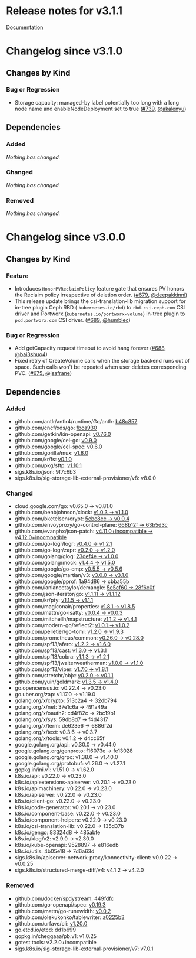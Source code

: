 # Release notes for v3.1.1

[Documentation](https://kubernetes-csi.github.io)

# Changelog since v3.1.0

## Changes by Kind

### Bug or Regression
 - Storage capacity: managed-by label potentially too long with a long node name and enableNodeDeployment set to true ([#739](https://github.com/kubernetes-csi/external-provisioner/pull/739), [@akalenyu](https://github.com/akalenyu))

## Dependencies

### Added
_Nothing has changed._

### Changed
_Nothing has changed._

### Removed
_Nothing has changed._

# Changelog since v3.0.0

## Changes by Kind

### Feature
 - Introduces `HonorPVReclaimPolicy` feature gate that ensures PV honors the Reclaim policy irrespective of deletion order. ([#679](https://github.com/kubernetes-csi/external-provisioner/pull/679), [@deepakkinni](https://github.com/deepakkinni))
 - This release update brings the csi-translation-lib migration support for  in-tree plugin Ceph RBD ( `kubernetes.io/rbd`) to `rbd.csi.ceph.com` CSI driver and Portworx (`kubernetes.io/portworx-volume`)  in-tree plugin to `pxd.portworx.com` CSI driver. ([#689](https://github.com/kubernetes-csi/external-provisioner/pull/689), [@humblec](https://github.com/humblec))

### Bug or Regression
 - Add getCapacity request timeout to avoid hang forever ([#688](https://github.com/kubernetes-csi/external-provisioner/pull/688), [@bai3shuo4](https://github.com/bai3shuo4))
 - Fixed retry of CreateVolume calls when the storage backend runs out of space. Such calls won't be repeated when user deletes corresponding PVC. ([#675](https://github.com/kubernetes-csi/external-provisioner/pull/675), [@jsafrane](https://github.com/jsafrane))

## Dependencies

### Added
- github.com/antlr/antlr4/runtime/Go/antlr: [b48c857](https://github.com/antlr/antlr4/runtime/Go/antlr/tree/b48c857)
- github.com/cncf/xds/go: [fbca930](https://github.com/cncf/xds/go/tree/fbca930)
- github.com/getkin/kin-openapi: [v0.76.0](https://github.com/getkin/kin-openapi/tree/v0.76.0)
- github.com/google/cel-go: [v0.9.0](https://github.com/google/cel-go/tree/v0.9.0)
- github.com/google/cel-spec: [v0.6.0](https://github.com/google/cel-spec/tree/v0.6.0)
- github.com/gorilla/mux: [v1.8.0](https://github.com/gorilla/mux/tree/v1.8.0)
- github.com/kr/fs: [v0.1.0](https://github.com/kr/fs/tree/v0.1.0)
- github.com/pkg/sftp: [v1.10.1](https://github.com/pkg/sftp/tree/v1.10.1)
- sigs.k8s.io/json: 9f7c6b3
- sigs.k8s.io/sig-storage-lib-external-provisioner/v8: v8.0.0

### Changed
- cloud.google.com/go: v0.65.0 → v0.81.0
- github.com/benbjohnson/clock: [v1.0.3 → v1.1.0](https://github.com/benbjohnson/clock/compare/v1.0.3...v1.1.0)
- github.com/bketelsen/crypt: [5cbc8cc → v0.0.4](https://github.com/bketelsen/crypt/compare/5cbc8cc...v0.0.4)
- github.com/envoyproxy/go-control-plane: [668b12f → 63b5d3c](https://github.com/envoyproxy/go-control-plane/compare/668b12f...63b5d3c)
- github.com/evanphx/json-patch: [v4.11.0+incompatible → v4.12.0+incompatible](https://github.com/evanphx/json-patch/compare/v4.11.0...v4.12.0)
- github.com/go-logr/logr: [v0.4.0 → v1.2.1](https://github.com/go-logr/logr/compare/v0.4.0...v1.2.1)
- github.com/go-logr/zapr: [v0.2.0 → v1.2.0](https://github.com/go-logr/zapr/compare/v0.2.0...v1.2.0)
- github.com/golang/glog: [23def4e → v1.0.0](https://github.com/golang/glog/compare/23def4e...v1.0.0)
- github.com/golang/mock: [v1.4.4 → v1.5.0](https://github.com/golang/mock/compare/v1.4.4...v1.5.0)
- github.com/google/go-cmp: [v0.5.5 → v0.5.6](https://github.com/google/go-cmp/compare/v0.5.5...v0.5.6)
- github.com/google/martian/v3: [v3.0.0 → v3.1.0](https://github.com/google/martian/v3/compare/v3.0.0...v3.1.0)
- github.com/google/pprof: [1a94d86 → cbba55b](https://github.com/google/pprof/compare/1a94d86...cbba55b)
- github.com/ianlancetaylor/demangle: [5e5cf60 → 28f6c0f](https://github.com/ianlancetaylor/demangle/compare/5e5cf60...28f6c0f)
- github.com/json-iterator/go: [v1.1.11 → v1.1.12](https://github.com/json-iterator/go/compare/v1.1.11...v1.1.12)
- github.com/kr/pty: [v1.1.5 → v1.1.1](https://github.com/kr/pty/compare/v1.1.5...v1.1.1)
- github.com/magiconair/properties: [v1.8.1 → v1.8.5](https://github.com/magiconair/properties/compare/v1.8.1...v1.8.5)
- github.com/mattn/go-isatty: [v0.0.4 → v0.0.3](https://github.com/mattn/go-isatty/compare/v0.0.4...v0.0.3)
- github.com/mitchellh/mapstructure: [v1.1.2 → v1.4.1](https://github.com/mitchellh/mapstructure/compare/v1.1.2...v1.4.1)
- github.com/modern-go/reflect2: [v1.0.1 → v1.0.2](https://github.com/modern-go/reflect2/compare/v1.0.1...v1.0.2)
- github.com/pelletier/go-toml: [v1.2.0 → v1.9.3](https://github.com/pelletier/go-toml/compare/v1.2.0...v1.9.3)
- github.com/prometheus/common: [v0.26.0 → v0.28.0](https://github.com/prometheus/common/compare/v0.26.0...v0.28.0)
- github.com/spf13/afero: [v1.2.2 → v1.6.0](https://github.com/spf13/afero/compare/v1.2.2...v1.6.0)
- github.com/spf13/cast: [v1.3.0 → v1.3.1](https://github.com/spf13/cast/compare/v1.3.0...v1.3.1)
- github.com/spf13/cobra: [v1.1.3 → v1.2.1](https://github.com/spf13/cobra/compare/v1.1.3...v1.2.1)
- github.com/spf13/jwalterweatherman: [v1.0.0 → v1.1.0](https://github.com/spf13/jwalterweatherman/compare/v1.0.0...v1.1.0)
- github.com/spf13/viper: [v1.7.0 → v1.8.1](https://github.com/spf13/viper/compare/v1.7.0...v1.8.1)
- github.com/stretchr/objx: [v0.2.0 → v0.1.1](https://github.com/stretchr/objx/compare/v0.2.0...v0.1.1)
- github.com/yuin/goldmark: [v1.3.5 → v1.4.0](https://github.com/yuin/goldmark/compare/v1.3.5...v1.4.0)
- go.opencensus.io: v0.22.4 → v0.23.0
- go.uber.org/zap: v1.17.0 → v1.19.0
- golang.org/x/crypto: 513c2a4 → 32db794
- golang.org/x/net: 37e1c6a → 491a49a
- golang.org/x/oauth2: cd4f82c → 2bc19b1
- golang.org/x/sys: 59db8d7 → f4d4317
- golang.org/x/term: de623e6 → 6886f2d
- golang.org/x/text: v0.3.6 → v0.3.7
- golang.org/x/tools: v0.1.2 → d4cc65f
- google.golang.org/api: v0.30.0 → v0.44.0
- google.golang.org/genproto: f16073e → fe13028
- google.golang.org/grpc: v1.38.0 → v1.40.0
- google.golang.org/protobuf: v1.26.0 → v1.27.1
- gopkg.in/ini.v1: v1.51.0 → v1.62.0
- k8s.io/api: v0.22.0 → v0.23.0
- k8s.io/apiextensions-apiserver: v0.20.1 → v0.23.0
- k8s.io/apimachinery: v0.22.0 → v0.23.0
- k8s.io/apiserver: v0.22.0 → v0.23.0
- k8s.io/client-go: v0.22.0 → v0.23.0
- k8s.io/code-generator: v0.20.1 → v0.23.0
- k8s.io/component-base: v0.22.0 → v0.23.0
- k8s.io/component-helpers: v0.22.0 → v0.23.0
- k8s.io/csi-translation-lib: v0.22.0 → 135d37b
- k8s.io/gengo: 83324d8 → 485abfe
- k8s.io/klog/v2: v2.9.0 → v2.30.0
- k8s.io/kube-openapi: 9528897 → e816edb
- k8s.io/utils: 4b05e18 → 7d6a63d
- sigs.k8s.io/apiserver-network-proxy/konnectivity-client: v0.0.22 → v0.0.25
- sigs.k8s.io/structured-merge-diff/v4: v4.1.2 → v4.2.0

### Removed
- github.com/docker/spdystream: [449fdfc](https://github.com/docker/spdystream/tree/449fdfc)
- github.com/go-openapi/spec: [v0.19.3](https://github.com/go-openapi/spec/tree/v0.19.3)
- github.com/mattn/go-runewidth: [v0.0.2](https://github.com/mattn/go-runewidth/tree/v0.0.2)
- github.com/olekukonko/tablewriter: [a0225b3](https://github.com/olekukonko/tablewriter/tree/a0225b3)
- github.com/urfave/cli: [v1.20.0](https://github.com/urfave/cli/tree/v1.20.0)
- go.etcd.io/etcd: dd1b699
- gopkg.in/cheggaaa/pb.v1: v1.0.25
- gotest.tools: v2.2.0+incompatible
- sigs.k8s.io/sig-storage-lib-external-provisioner/v7: v7.0.1
